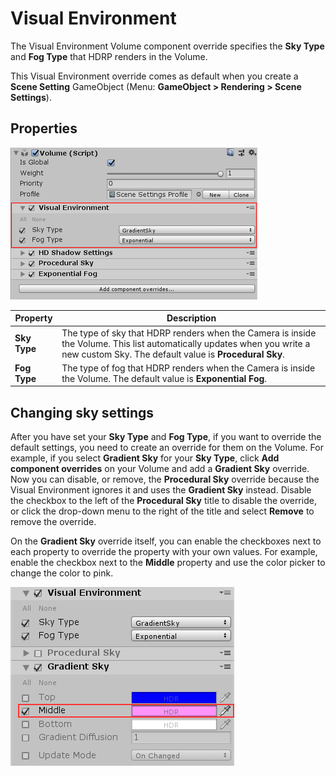 # Visual Environment

The Visual Environment Volume component override specifies the **Sky Type** and **Fog Type** that HDRP renders in the Volume.

This Visual Environment override comes as default when you create a **Scene Setting** GameObject (Menu: **GameObject > Rendering > Scene Settings**).

## Properties

![](Images/SceneSettingsVisualEnvironment1.png)

| __Property__ | __Description__                                                  |
| -------- | ------------------------------------------------------------ |
| __Sky Type__ | The type of sky that HDRP renders when the Camera is inside the Volume. This list automatically updates when you write a new custom Sky. The default value is **Procedural Sky**. |
| __Fog Type__ | The type of fog that HDRP renders when the Camera is inside the Volume. The default value is **Exponential Fog**. |

## Changing sky settings

After you have set your **Sky Type** and **Fog Type**, if you want to override the default settings, you need to create an override for them on the Volume. For example, if you select **Gradient Sky** for your **Sky Type**, click **Add component overrides** on your Volume and add a **Gradient Sky** override. Now you can disable, or remove, the **Procedural Sky** override because the Visual Environment ignores it and uses the **Gradient Sky** instead. Disable the checkbox to the left of the **Procedural Sky** title to disable the override, or click the drop-down menu to the right of the title and select **Remove** to remove the override. 

On the **Gradient Sky** override itself, you can enable the checkboxes next to each property to override the property with your own values. For example, enable the checkbox next to the **Middle** property and use the color picker to change the color to pink.

![](Images/SceneSettingsVisualEnvironment2.png)